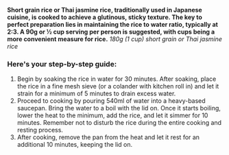 **Short grain rice or Thai jasmine rice, traditionally used in Japanese cuisine, is cooked to achieve a glutinous, sticky texture. The key to perfect preparation lies in maintaining the rice to water ratio, typically at 2:3. A 90g or ½ cup serving per person is suggested, with cups being a more convenient measure for rice.** 
*180g (1 cup) short grain or Thai jasmine rice*
### Here's your step-by-step guide:
1. Begin by soaking the rice in water for 30 minutes. After soaking, place the rice in a fine mesh sieve (or a colander with kitchen roll in) and let it strain for a minimum of 5 minutes to drain excess water.
2. Proceed to cooking by pouring 540ml of water into a heavy-based saucepan. Bring the water to a boil with the lid on. Once it starts boiling, lower the heat to the minimum, add the rice, and let it simmer for 10 minutes. Remember not to disturb the rice during the entire cooking and resting process.
3. After cooking, remove the pan from the heat and let it rest for an additional 10 minutes, keeping the lid on.